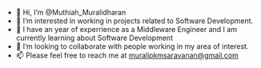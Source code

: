 - 👋 Hi, I’m @Muthiah_Muralidharan
- 👀 I’m interested in working in projects related to Software Development.
- 🌱 I have an year of experrience as a Middleware Engineer and I am currently learning about Software Development
- 💞️ I’m looking to collaborate with people working in my area of interest.
- 📫 Please feel free to reach me at muralipkmsaravanan@gmail.com

<!---
Muralidharan6969/Muralidharan6969 is a ✨ special ✨ repository because its `README.md` (this file) appears on your GitHub profile.
You can click the Preview link to take a look at your changes.
--->
